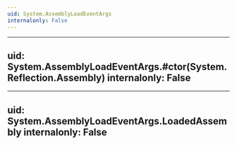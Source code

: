 ```yaml
---
uid: System.AssemblyLoadEventArgs
internalonly: False
---
```


---
uid: System.AssemblyLoadEventArgs.#ctor(System.Reflection.Assembly)
internalonly: False
---

---
uid: System.AssemblyLoadEventArgs.LoadedAssembly
internalonly: False
---
